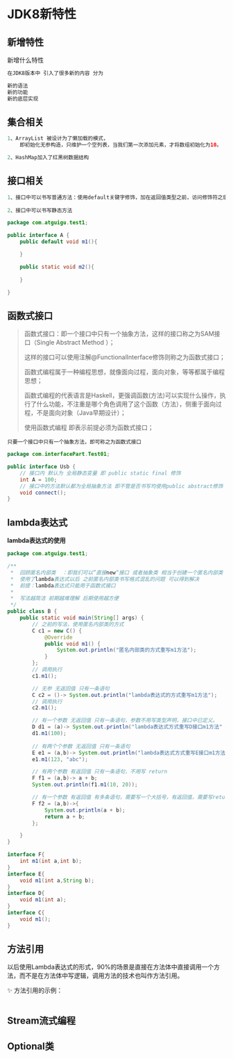 # JDK8新特性

## 新增特性

新增什么特性

```java
在JDK8版本中 引入了很多新的内容 分为

新的语法
新的功能
新的底层实现
```

## 集合相关

```java
1、ArrayList 被设计为了懒加载的模式，
    即初始化无参构造，只维护一个空列表，当我们第一次添加元素，才将数组初始化为10。

2、HashMap加入了红黑树数据结构
```



## 接口相关

```java
1、接口中可以书写普通方法：使用default关键字修饰，加在返回值类型之前，访问修饰符之后。
    
2、接口中可以书写静态方法    
```

```java
package com.atguigu.test1;

public interface A {
    public default void m1(){

    }

    public static void m2(){
        
    }

}
```



## 函数式接口

> 函数式接口：即一个接口中只有一个抽象方法，这样的接口称之为SAM接口（Single Abstract Method ）；
>
> 这样的接口可以使用注解@FunctionalInterface修饰则称之为函数式接口；
>
> 函数式编程属于一种编程思想，就像面向过程，面向对象，等等都属于编程思想；
>
> 函数式编程的代表语言是Haskell，更强调函数(方法)可以实现什么操作，执行了什么功能，不注重是哪个角色调用了这个函数（方法），侧重于面向过程，不是面向对象（Java早期设计）；
>
> 使用函数式编程 即表示前提必须为函数式接口；

`只要一个接口中只有一个抽象方法，即可称之为函数式接口`

```java
package com.interfacePart.Test01;

public interface Usb {
    // 接口内 默认为 全局静态变量 即 public static final 修饰
    int A = 100;
    // 接口中的方法默认都为全局抽象方法 即不管是否书写均使用public abstract修饰
    void connect();
}
```



## lambda表达式

**lambda表达式的使用**

```java
package com.atguigu.test1;

/**
 *  回顾匿名内部类  ：即我们可以”直接new“接口 或者抽象类 相当于创建一个匿名内部类
 *  使用了lambda表达式以后 之前匿名内部类书写格式混乱的问题 可以得到解决
 *  前提：lambda表达式只能用于函数式接口
 *
 *  写法越简洁 前期越难理解 后期使用越方便
 */
public class B {
    public static void main(String[] args) {
        // 之前的写法，使用匿名内部类的方式
        C c1 = new C() {
            @Override
            public void m1() {
                System.out.println("匿名内部类的方式重写m1方法");
            }
        };
		// 调用执行
        c1.m1();

        // 无参 无返回值 只有一条语句
        C c2 = ()-> System.out.println("lambda表达式的方式重写m1方法");
		// 调用执行
        c2.m1();

        // 有一个参数 无返回值 只有一条语句，参数不用写类型声明，接口中已定义。
        D d1 = (a)-> System.out.println("lambda表达式方式重写D接口m1方法" + a);
        d1.m1(100);
        
        // 有两个个参数 无返回值 只有一条语句
        E e1 = (a,b)-> System.out.println("lambda表达式方式重写E接口m1方法" + a + b);
        e1.m1(123, "abc");

        // 有两个参数 有返回值 只有一条语句，不用写 return
        F f1 = (a,b)-> a + b;
        System.out.println(f1.m1(10, 20));

        // 有一个参数 有返回值 有多条语句，需要写一个大括号，有返回值，需要写return。
        F f2 = (a,b)->{
            System.out.println(a + b);
            return a + b;
        };

    }
}

interface F{
    int m1(int a,int b);
}
interface E{
    void m1(int a,String b);
}
interface D{
    void m1(int a);
}
interface C{
    void m1();
}
```

## 方法引用

以后使用Lambda表达式的形式，90%的场景是直接在方法体中直接调用一个方法，而不是在方法体中写逻辑，调用方法的技术也叫作方法引用。

✨ 方法引用的示例：

```java

```



## Stream流式编程

## Optional类